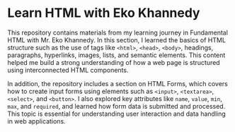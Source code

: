 # Learn HTML with Eko Khannedy

This repository contains materials from my learning journey in Fundamental HTML with Mr. Eko Khannedy. In this section, I learned the basics of HTML structure such as the use of tags like `<html>`, `<head>`, `<body>`, headings, paragraphs, hyperlinks, images, lists, and semantic elements. This content helped me build a strong understanding of how a web page is structured using interconnected HTML components.

In addition, the repository includes a section on HTML Forms, which covers how to create input forms using elements such as `<input>`, `<textarea>`, `<select>`, and `<button>`. I also explored key attributes like `name`, `value`, `min`, `max`, and `required`, and learned how form data is submitted and processed. This topic is essential for understanding user interaction and data handling in web applications.